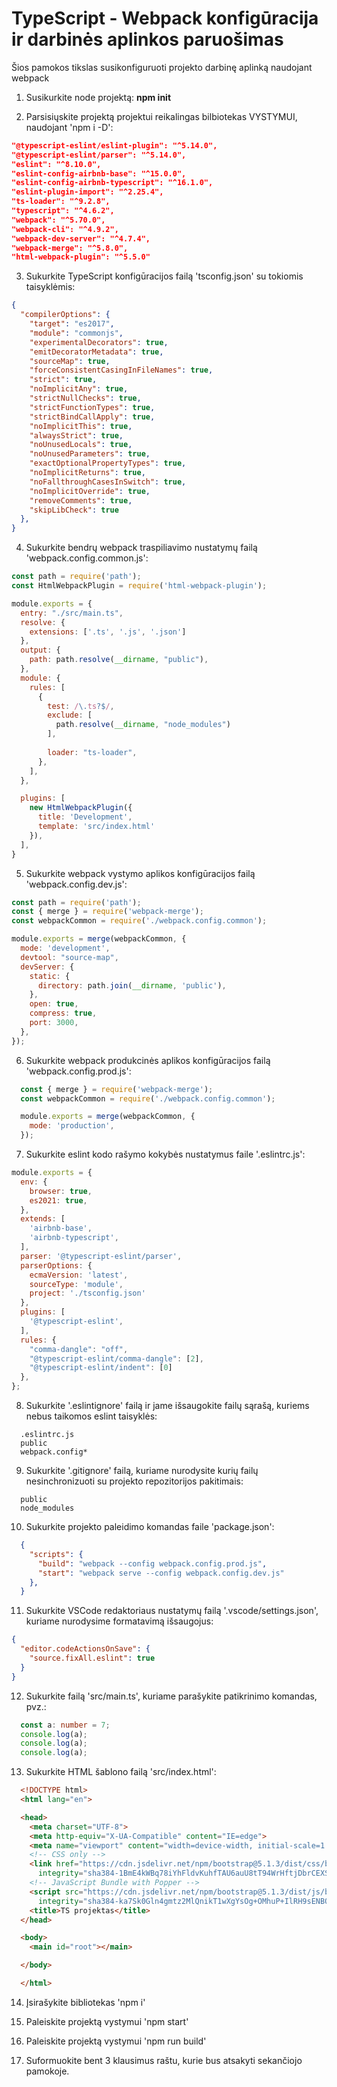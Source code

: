 # TypeScript - Webpack konfigūracija ir darbinės aplinkos paruošimas

Šios pamokos tikslas susikonfiguruoti projekto darbinę aplinką naudojant webpack

1. Susikurkite node projektą:
**npm init**

2. Parsisiųskite projektą projektui reikalingas bilbiotekas VYSTYMUI, naudojant 'npm i -D':

```json
"@typescript-eslint/eslint-plugin": "^5.14.0",
"@typescript-eslint/parser": "^5.14.0",
"eslint": "^8.10.0",
"eslint-config-airbnb-base": "^15.0.0",
"eslint-config-airbnb-typescript": "^16.1.0",
"eslint-plugin-import": "^2.25.4",
"ts-loader": "^9.2.8",
"typescript": "^4.6.2",
"webpack": "^5.70.0",
"webpack-cli": "^4.9.2",
"webpack-dev-server": "^4.7.4",
"webpack-merge": "^5.8.0",
"html-webpack-plugin": "^5.5.0"
```

3. Sukurkite TypeScript konfigūracijos failą 'tsconfig.json' su tokiomis taisyklėmis:
```json
{
  "compilerOptions": {
    "target": "es2017",
    "module": "commonjs",
    "experimentalDecorators": true,
    "emitDecoratorMetadata": true,
    "sourceMap": true,
    "forceConsistentCasingInFileNames": true,
    "strict": true,
    "noImplicitAny": true,
    "strictNullChecks": true,
    "strictFunctionTypes": true,
    "strictBindCallApply": true,
    "noImplicitThis": true,
    "alwaysStrict": true,
    "noUnusedLocals": true,
    "noUnusedParameters": true,
    "exactOptionalPropertyTypes": true,
    "noImplicitReturns": true,
    "noFallthroughCasesInSwitch": true,
    "noImplicitOverride": true,
    "removeComments": true,
    "skipLibCheck": true
  },
}
```

4. Sukurkite bendrų webpack traspiliavimo nustatymų failą 'webpack.config.common.js':
```js
const path = require('path');
const HtmlWebpackPlugin = require('html-webpack-plugin');

module.exports = {
  entry: "./src/main.ts",
  resolve: {
    extensions: ['.ts', '.js', '.json']
  },
  output: {
    path: path.resolve(__dirname, "public"),
  },
  module: {
    rules: [
      {
        test: /\.ts?$/,
        exclude: [
          path.resolve(__dirname, "node_modules")
        ],
       
        loader: "ts-loader",
      },
    ],
  },

  plugins: [
    new HtmlWebpackPlugin({
      title: 'Development',
      template: 'src/index.html'
    }),
  ],
}
```

5. Sukurkite webpack vystymo aplikos konfigūracijos failą 'webpack.config.dev.js':
```js
const path = require('path');
const { merge } = require('webpack-merge');
const webpackCommon = require('./webpack.config.common');

module.exports = merge(webpackCommon, {
  mode: 'development',
  devtool: "source-map",
  devServer: {
    static: {
      directory: path.join(__dirname, 'public'),
    },
    open: true,
    compress: true,
    port: 3000,
  },
});
```

6. Sukurkite webpack produkcinės aplikos konfigūracijos failą 'webpack.config.prod.js':
```js
  const { merge } = require('webpack-merge');
  const webpackCommon = require('./webpack.config.common');

  module.exports = merge(webpackCommon, {
    mode: 'production',
  });
```

7. Sukurkite eslint kodo rašymo kokybės nustatymus faile '.eslintrc.js':
```js
module.exports = {
  env: {
    browser: true,
    es2021: true,
  },
  extends: [
    'airbnb-base',
    'airbnb-typescript',
  ],
  parser: '@typescript-eslint/parser',
  parserOptions: {
    ecmaVersion: 'latest',
    sourceType: 'module',
    project: './tsconfig.json'
  },
  plugins: [
    '@typescript-eslint',
  ],
  rules: {
    "comma-dangle": "off",
    "@typescript-eslint/comma-dangle": [2],
    "@typescript-eslint/indent": [0]
  },
};
```

8. Sukurkite '.eslintignore' failą ir jame išsaugokite failų sąrašą, kuriems nebus taikomos eslint taisyklės:
```
  .eslintrc.js
  public
  webpack.config*
```

9. Sukurkite '.gitignore' failą, kuriame nurodysite kurių failų nesinchronizuoti su projekto repozitorijos pakitimais:
```
  public
  node_modules
```

10.  Sukurkite projekto paleidimo komandas faile 'package.json':
```json
  {
    "scripts": {
      "build": "webpack --config webpack.config.prod.js",
      "start": "webpack serve --config webpack.config.dev.js"
    },
  }
```

11.  Sukurkite VSCode redaktoriaus nustatymų failą '.vscode/settings.json', kuriame nurodysime formatavimą išsaugojus:
```json
{
  "editor.codeActionsOnSave": {
    "source.fixAll.eslint": true
  }
}
```

12.  Sukurkite failą 'src/main.ts', kuriame parašykite patikrinimo komandas, pvz.: 
```ts
  const a: number = 7;
  console.log(a);
  console.log(a);
  console.log(a);
```

13. Sukurkite HTML šablono failą 'src/index.html':
```html
  <!DOCTYPE html>
  <html lang="en">

  <head>
    <meta charset="UTF-8">
    <meta http-equiv="X-UA-Compatible" content="IE=edge">
    <meta name="viewport" content="width=device-width, initial-scale=1.0">
    <!-- CSS only -->
    <link href="https://cdn.jsdelivr.net/npm/bootstrap@5.1.3/dist/css/bootstrap.min.css" rel="stylesheet"
      integrity="sha384-1BmE4kWBq78iYhFldvKuhfTAU6auU8tT94WrHftjDbrCEXSU1oBoqyl2QvZ6jIW3" crossorigin="anonymous">
    <!-- JavaScript Bundle with Popper -->
    <script src="https://cdn.jsdelivr.net/npm/bootstrap@5.1.3/dist/js/bootstrap.bundle.min.js"
      integrity="sha384-ka7Sk0Gln4gmtz2MlQnikT1wXgYsOg+OMhuP+IlRH9sENBO0LRn5q+8nbTov4+1p" crossorigin="anonymous"></script>
    <title>TS projektas</title>
  </head>

  <body>
    <main id="root"></main>

  </body>

  </html>
```

14. Įsirašykite bibliotekas 'npm i'

15. Paleiskite projektą vystymui 'npm start'

16. Paleiskite projektą vystymui 'npm run build'

17. Suformuokite bent 3 klausimus raštu, kurie bus atsakyti sekančiojo pamokoje.